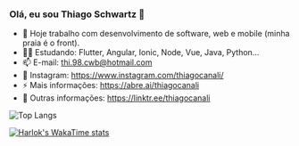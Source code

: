 ### Olá, eu sou Thiago Schwartz 👋

<!--
**thiagocanali/thiagocanali** is a ✨ _special_ ✨ repository because its `README.md` (this file) appears on your GitHub profile.
-->

- 🔭 Hoje trabalho com desenvolvimento de software, web e mobile (minha praia é o front).
- 👨‍💻 Estudando: Flutter, Angular, Ionic, Node, Vue, Java, Python...
- 📫 E-mail: thi.98.cwb@hotmail.com
- 📸 Instagram: https://www.instagram.com/thiagocanali/
- ⚡ Mais informações: https://abre.ai/thiagocanali
- 🌱 Outras informações: https://linktr.ee/thiagocanali

![Top Langs](https://github-readme-stats.vercel.app/api/top-langs/?username=thiagocanali&layout=compact)

[![Harlok's WakaTime stats](https://github-readme-stats.vercel.app/api/wakatime?username=thiagocanali)](https://github.com/anuraghazra/github-readme-stats)
